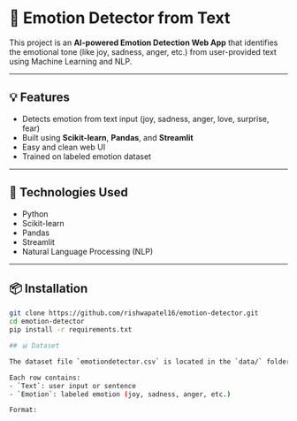 # 🧠 Emotion Detector from Text

This project is an **AI-powered Emotion Detection Web App** that identifies the emotional tone (like joy, sadness, anger, etc.) from user-provided text using Machine Learning and NLP.

---

## 💡 Features

- Detects emotion from text input (joy, sadness, anger, love, surprise, fear)
- Built using **Scikit-learn**, **Pandas**, and **Streamlit**
- Easy and clean web UI
- Trained on labeled emotion dataset

---

## 🚀 Technologies Used

- Python
- Scikit-learn
- Pandas
- Streamlit
- Natural Language Processing (NLP)

---

## 📦 Installation

```bash
git clone https://github.com/rishwapatel16/emotion-detector.git
cd emotion-detector
pip install -r requirements.txt

## 📊 Dataset

The dataset file `emotiondetector.csv` is located in the `data/` folder.

Each row contains:
- `Text`: user input or sentence
- `Emotion`: labeled emotion (joy, sadness, anger, etc.)

Format:
